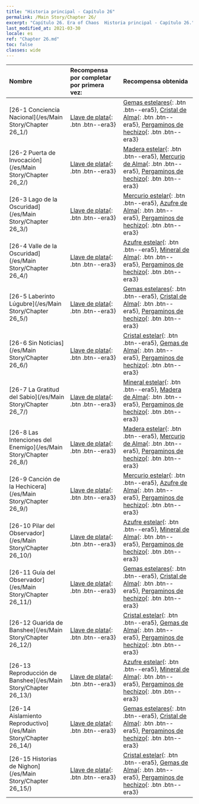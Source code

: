 ```yaml
---
title: "Historia principal - Capítulo 26"
permalink: /Main Story/Chapter 26/
excerpt: "Capítulo 26. Era of Chaos  Historia principal - Capítulo 26."
last_modified_at: 2021-03-30
locale: es
ref: "Chapter 26.md"
toc: false
classes: wide
---
```


  | Nombre |  Recompensa por completar por primera vez: | Recompensa obtenida |
  |:------------|:------------|:------------| 
  | [26-1 Conciencia Nacional](/es/Main Story/Chapter 26_1/) | [Llave de plata](/es/Items/con_693/){: .btn .btn--era3} | [Gemas estelares](/es/Items/mat_93/){: .btn .btn--era5}, [Cristal de Alma](/es/Items/mat_87/){: .btn .btn--era5}, [Pergaminos de hechizo](/es/Items/con_694/){: .btn .btn--era3} |
  | [26-2 Puerta de Invocación](/es/Main Story/Chapter 26_2/) | [Llave de plata](/es/Items/con_693/){: .btn .btn--era3} | [Madera estelar](/es/Items/mat_90/){: .btn .btn--era5}, [Mercurio de Alma](/es/Items/mat_84/){: .btn .btn--era5}, [Pergaminos de hechizo](/es/Items/con_694/){: .btn .btn--era3} |
  | [26-3 Lago de la Oscuridad](/es/Main Story/Chapter 26_3/) | [Llave de plata](/es/Items/con_693/){: .btn .btn--era3} | [Mercurio estelar](/es/Items/mat_91/){: .btn .btn--era5}, [Azufre de Alma](/es/Items/mat_85/){: .btn .btn--era5}, [Pergaminos de hechizo](/es/Items/con_694/){: .btn .btn--era3} |
  | [26-4 Valle de la Oscuridad](/es/Main Story/Chapter 26_4/) | [Llave de plata](/es/Items/con_693/){: .btn .btn--era3} | [Azufre estelar](/es/Items/mat_92/){: .btn .btn--era5}, [Mineral de Alma](/es/Items/mat_82/){: .btn .btn--era5}, [Pergaminos de hechizo](/es/Items/con_694/){: .btn .btn--era3} |
  | [26-5 Laberinto Lúgubre](/es/Main Story/Chapter 26_5/) | [Llave de plata](/es/Items/con_693/){: .btn .btn--era3} | [Gemas estelares](/es/Items/mat_93/){: .btn .btn--era5}, [Cristal de Alma](/es/Items/mat_87/){: .btn .btn--era5}, [Pergaminos de hechizo](/es/Items/con_694/){: .btn .btn--era3} |
  | [26-6 Sin Noticias](/es/Main Story/Chapter 26_6/) | [Llave de plata](/es/Items/con_693/){: .btn .btn--era3} | [Cristal estelar](/es/Items/mat_94/){: .btn .btn--era5}, [Gemas de Alma](/es/Items/mat_86/){: .btn .btn--era5}, [Pergaminos de hechizo](/es/Items/con_694/){: .btn .btn--era3} |
  | [26-7 La Gratitud del Sabio](/es/Main Story/Chapter 26_7/) | [Llave de plata](/es/Items/con_693/){: .btn .btn--era3} | [Mineral estelar](/es/Items/mat_89/){: .btn .btn--era5}, [Madera de Alma](/es/Items/mat_83/){: .btn .btn--era5}, [Pergaminos de hechizo](/es/Items/con_694/){: .btn .btn--era3} |
  | [26-8 Las Intenciones del Enemigo](/es/Main Story/Chapter 26_8/) | [Llave de plata](/es/Items/con_693/){: .btn .btn--era3} | [Madera estelar](/es/Items/mat_90/){: .btn .btn--era5}, [Mercurio de Alma](/es/Items/mat_84/){: .btn .btn--era5}, [Pergaminos de hechizo](/es/Items/con_694/){: .btn .btn--era3} |
  | [26-9 Canción de la Hechicera](/es/Main Story/Chapter 26_9/) | [Llave de plata](/es/Items/con_693/){: .btn .btn--era3} | [Mercurio estelar](/es/Items/mat_91/){: .btn .btn--era5}, [Azufre de Alma](/es/Items/mat_85/){: .btn .btn--era5}, [Pergaminos de hechizo](/es/Items/con_694/){: .btn .btn--era3} |
  | [26-10 Pilar del Observador](/es/Main Story/Chapter 26_10/) | [Llave de plata](/es/Items/con_693/){: .btn .btn--era3} | [Azufre estelar](/es/Items/mat_92/){: .btn .btn--era5}, [Mineral de Alma](/es/Items/mat_82/){: .btn .btn--era5}, [Pergaminos de hechizo](/es/Items/con_694/){: .btn .btn--era3} |
  | [26-11 Guía del Observador](/es/Main Story/Chapter 26_11/) | [Llave de plata](/es/Items/con_693/){: .btn .btn--era3} | [Gemas estelares](/es/Items/mat_93/){: .btn .btn--era5}, [Cristal de Alma](/es/Items/mat_87/){: .btn .btn--era5}, [Pergaminos de hechizo](/es/Items/con_694/){: .btn .btn--era3} |
  | [26-12 Guarida de Banshee](/es/Main Story/Chapter 26_12/) | [Llave de plata](/es/Items/con_693/){: .btn .btn--era3} | [Cristal estelar](/es/Items/mat_94/){: .btn .btn--era5}, [Gemas de Alma](/es/Items/mat_86/){: .btn .btn--era5}, [Pergaminos de hechizo](/es/Items/con_694/){: .btn .btn--era3} |
  | [26-13 Reproducción de Banshee](/es/Main Story/Chapter 26_13/) | [Llave de plata](/es/Items/con_693/){: .btn .btn--era3} | [Azufre estelar](/es/Items/mat_92/){: .btn .btn--era5}, [Mineral de Alma](/es/Items/mat_82/){: .btn .btn--era5}, [Pergaminos de hechizo](/es/Items/con_694/){: .btn .btn--era3} |
  | [26-14 Aislamiento Reproductivo](/es/Main Story/Chapter 26_14/) | [Llave de plata](/es/Items/con_693/){: .btn .btn--era3} | [Gemas estelares](/es/Items/mat_93/){: .btn .btn--era5}, [Cristal de Alma](/es/Items/mat_87/){: .btn .btn--era5}, [Pergaminos de hechizo](/es/Items/con_694/){: .btn .btn--era3} |
  | [26-15 Historias de Nighon](/es/Main Story/Chapter 26_15/) | [Llave de plata](/es/Items/con_693/){: .btn .btn--era3} | [Cristal estelar](/es/Items/mat_94/){: .btn .btn--era5}, [Gemas de Alma](/es/Items/mat_86/){: .btn .btn--era5}, [Pergaminos de hechizo](/es/Items/con_694/){: .btn .btn--era3} |
